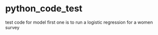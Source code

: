 # python_code_test
test code for model
first one is to run a logistic regression for a women survey
